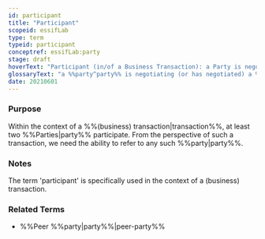 ```yaml
---
id: participant
title: "Participant"
scopeid: essifLab
type: term
typeid: participant
conceptref: essifLab:party
stage: draft
hoverText: "Participant (in/of a Business Transaction): a Party is negotiating (or has negotiated) a Business Transaction Agreement."
glossaryText: "a %%party^party%% is negotiating (or has negotiated) a %%business transaction agreement^transaction-agreement%%."
date: 20210601
---
```


### Purpose
<!--State the purpose(s) for which it is necessary (or at least: desirable) to define <New Term>.-->
Within the context of a %%(business) transaction|transaction%%, at least two %%Parties|party%% participate. From the perspective of such a transaction, we need the ability to refer to any such %%party|party%%.

### Notes
<!--Usually, the meaning of a term will not be _exactly_ the same as that of the concept to which it refers. Often, there are slight differences in meaning, or the term may emphasize specific characteristics of the concept, so as to accommodate specific needs of the scope in which it is defined. Please describe such deviations/emphasized characteristics in this section, and which needs that helps accommodate.-->
The term 'participant' is specifically used in the context of a (business) transaction.

### Related Terms
- %%Peer %%party|party%%|peer-party%%